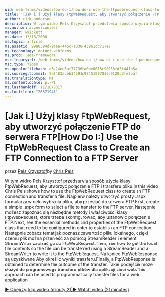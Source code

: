 ```yaml
---
uid: web-forms/videos/how-do-i/how-do-i-use-the-ftpwebrequest-class-to-create-an-ftp-connection-to-a-ftp-server
title: '[Jak i.] Użyj klasy FtpWebRequest, aby utworzyć połączenie FTP z serwerem FTP | Dokumentacja firmy Microsoft'
author: rick-anderson
description: W tym wideo Pels Krzysztof przedstawia sposób użycia klasy FtpWebRequest, aby utworzyć połączenie FTP i transferu pliku. Najpierw utwórz formularza proste .aspx Wybier...
ms.author: aspnetcontent
manager: wpickett
ms.date: 12/18/2008
ms.topic: article
ms.assetid: 99a0394d-96aa-445c-a338-43961cc717e8
ms.technology: dotnet-webforms
ms.prod: .net-framework
msc.legacyurl: /web-forms/videos/how-do-i/how-do-i-use-the-ftpwebrequest-class-to-create-an-ftp-connection-to-a-ftp-server
msc.type: video
ms.openlocfilehash: d3a24ee5af77736fa0be8015c90153fd5f441b5a
ms.sourcegitcommit: 9a9483aceb34591c97451997036a9120c3fe2baf
ms.translationtype: MT
ms.contentlocale: pl-PL
ms.lasthandoff: 11/10/2017
ms.locfileid: "26571946"
---
```

<a name="how-do-i-use-the-ftpwebrequest-class-to-create-an-ftp-connection-to-a-ftp-server"></a><span data-ttu-id="abd9e-104">[Jak i.] Użyj klasy FtpWebRequest, aby utworzyć połączenie FTP do serwera FTP</span><span class="sxs-lookup"><span data-stu-id="abd9e-104">[How Do I:] Use the FtpWebRequest Class to Create an FTP Connection to a FTP Server</span></span>
====================
<span data-ttu-id="abd9e-105">przez [Pels Krzysztof](https://twitter.com/chrispels)</span><span class="sxs-lookup"><span data-stu-id="abd9e-105">by [Chris Pels](https://twitter.com/chrispels)</span></span>

<span data-ttu-id="abd9e-106">W tym wideo Pels Krzysztof przedstawia sposób użycia klasy FtpWebRequest, aby utworzyć połączenie FTP i transferu pliku.</span><span class="sxs-lookup"><span data-stu-id="abd9e-106">In this video Chris Pels shows how to use the FtpWebRequest class to create an FTP connection and transfer a file.</span></span> <span data-ttu-id="abd9e-107">Najpierw należy utworzyć prosty .aspx formularza w celu wybrania pliku, aby przesłać do serwera FTP.</span><span class="sxs-lookup"><span data-stu-id="abd9e-107">First, create a simple .aspx form to select a file to transfer to the FTP server.</span></span> <span data-ttu-id="abd9e-108">Następnie możesz zapoznać się niezbędne metody i właściwości klasy FtpWebRequest, które trzeba skonfigurować, aby ustanowić połączenie FTP.</span><span class="sxs-lookup"><span data-stu-id="abd9e-108">Next, see the essential methods and properties of the FtpWebRequest class that need to be configured in order to establish an FTP connection.</span></span> <span data-ttu-id="abd9e-109">Następnie zobacz temat jak poznasz zawartość pliku lokalnego, dzięki czemu plik można przenieść za pomocą StreamReader i element StreamWriter zapisać go do FtpWebRequest.</span><span class="sxs-lookup"><span data-stu-id="abd9e-109">Then, see how to get the local file contents so the file can be transferred using a StreamReader and a StreamWriter to write it to the FtpWebRequest.</span></span> <span data-ttu-id="abd9e-110">Na koniec FtpWebResponse są uzyskiwane Aby określić wyniki transferu.</span><span class="sxs-lookup"><span data-stu-id="abd9e-110">Finally, a FtpWebResponse is obtained to determine the outcome of the transfer.</span></span> <span data-ttu-id="abd9e-111">Takie podejście może służyć do programowego transferu plików dla aplikacji sieci web.</span><span class="sxs-lookup"><span data-stu-id="abd9e-111">This approach can be used to programmatically transfer files for a web application.</span></span>

[<span data-ttu-id="abd9e-112">&#9654; Obejrzyj klip wideo (minuty 21)</span><span class="sxs-lookup"><span data-stu-id="abd9e-112">&#9654; Watch video (21 minutes)</span></span>](https://channel9.msdn.com/Blogs/ASP-NET-Site-Videos/how-do-i-use-the-ftpwebrequest-class-to-create-an-ftp-connection-to-a-ftp-server)
